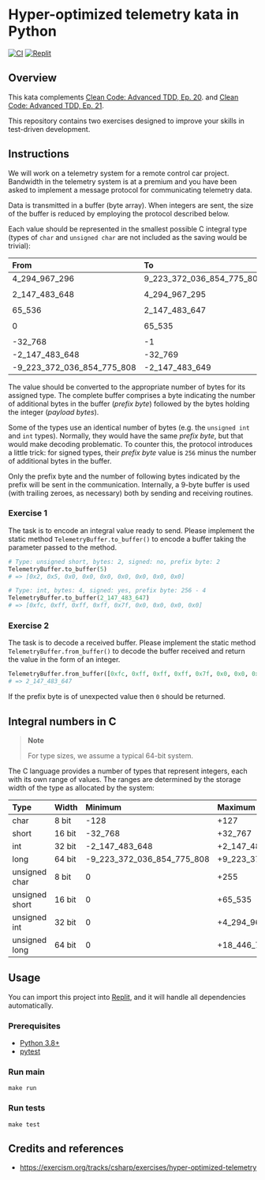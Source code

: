 # Hyper-optimized telemetry kata in Python

[![CI](https://github.com/Coding-Cuddles/hyper-optimized-telemetry-python-kata/actions/workflows/main.yml/badge.svg)](https://github.com/Coding-Cuddles/hyper-optimized-telemetry-python-kata/actions/workflows/main.yml)
[![Replit](https://img.shields.io/badge/Try%20with%20Replit-black?logo=replit)](https://replit.com/new/github/Coding-Cuddles/hyper-optimized-telemetry-python-kata)

## Overview

This kata complements [Clean Code: Advanced TDD, Ep. 20](https://cleancoders.com/episode/clean-code-episode-20).
and [Clean Code: Advanced TDD, Ep. 21](https://cleancoders.com/episode/clean-code-episode-21).

This repository contains two exercises designed to improve your skills in
test-driven development.

## Instructions

We will work on a telemetry system for a remote control car project. Bandwidth
in the telemetry system is at a premium and you have been asked to implement a
message protocol for communicating telemetry data.

Data is transmitted in a buffer (byte array). When integers are sent, the size
of the buffer is reduced by employing the protocol described below.

Each value should be represented in the smallest possible C integral type
(types of `char` and `unsigned char` are not included as the saving would be
trivial):

| From                       | To                        | Type             |
|:---------------------------|:------------------------- |:-----------------|
| 4_294_967_296              | 9_223_372_036_854_775_807 | `long`           |
| 2_147_483_648              | 4_294_967_295             | `unsigned int`   |
| 65_536                     | 2_147_483_647             | `int`            |
| 0                          | 65_535                    | `unsigned short` |
| -32_768                    | -1                        | `short`          |
| -2_147_483_648             | -32_769                   | `int`            |
| -9_223_372_036_854_775_808 | -2_147_483_649            | `long`           |

The value should be converted to the appropriate number of bytes for its
assigned type. The complete buffer comprises a byte indicating the number of
additional bytes in the buffer (_prefix byte_) followed by the bytes holding
the integer (_payload bytes_).

Some of the types use an identical number of bytes (e.g. the `unsigned int` and
`int` types). Normally, they would have the same _prefix byte_, but that would
make decoding problematic. To counter this, the protocol introduces a little
trick: for signed types, their _prefix byte_ value is `256` minus the number of
additional bytes in the buffer.

Only the prefix byte and the number of following bytes indicated by the prefix
will be sent in the communication. Internally, a 9-byte buffer is used (with
trailing zeroes, as necessary) both by sending and receiving routines.

### Exercise 1

The task is to encode an integral value ready to send. Please implement the
static method `TelemetryBuffer.to_buffer()` to encode a buffer taking the
parameter passed to the method.

```python
# Type: unsigned short, bytes: 2, signed: no, prefix byte: 2
TelemetryBuffer.to_buffer(5)
# => [0x2, 0x5, 0x0, 0x0, 0x0, 0x0, 0x0, 0x0, 0x0]

# Type: int, bytes: 4, signed: yes, prefix byte: 256 - 4
TelemetryBuffer.to_buffer(2_147_483_647)
# => [0xfc, 0xff, 0xff, 0xff, 0x7f, 0x0, 0x0, 0x0, 0x0]
```

### Exercise 2

The task is to decode a received buffer. Please implement the static method
`TelemetryBuffer.from_buffer()` to decode the buffer received and return the
value in the form of an integer.

```python
TelemetryBuffer.from_buffer([0xfc, 0xff, 0xff, 0xff, 0x7f, 0x0, 0x0, 0x0, 0x0])
# => 2_147_483_647
```

If the prefix byte is of unexpected value then `0` should be returned.

## Integral numbers in C

> **Note**
>
> For type sizes, we assume a typical 64-bit system.

The C language provides a number of types that represent integers, each with
its own range of values. The ranges are determined by the storage width of the
type as allocated by the system:

| Type           | Width  | Minimum                    | Maximum                     |
|:---------------|:-------|:---------------------------|:--------------------------- |
| char           | 8 bit  | -128                       | +127                        |
| short          | 16 bit | -32_768                    | +32_767                     |
| int            | 32 bit | -2_147_483_648             | +2_147_483_647              |
| long           | 64 bit | -9_223_372_036_854_775_808 | +9_223_372_036_854_775_807  |
| unsigned char  | 8 bit  | 0                          | +255                        |
| unsigned short | 16 bit | 0                          | +65_535                     |
| unsigned int   | 32 bit | 0                          | +4_294_967_295              |
| unsigned long  | 64 bit | 0                          | +18_446_744_073_709_551_615 |

## Usage

You can import this project into [Replit](https://replit.com), and it will
handle all dependencies automatically.

### Prerequisites

* [Python 3.8+](https://www.python.org/)
* [pytest](https://pytest.org)

### Run main

```console
make run
```

### Run tests

```console
make test
```

## Credits and references

* <https://exercism.org/tracks/csharp/exercises/hyper-optimized-telemetry>
